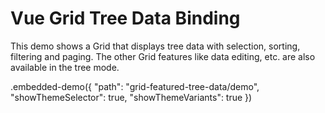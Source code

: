 # Vue Grid Tree Data Binding

This demo shows a Grid that displays tree data with selection, sorting, filtering and paging. The other Grid features like data editing, etc. are also available in the tree mode.

.embedded-demo({ "path": "grid-featured-tree-data/demo", "showThemeSelector": true, "showThemeVariants": true })
